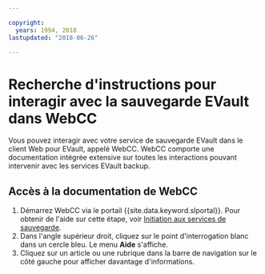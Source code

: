 ```yaml
---

copyright:
  years: 1994, 2018
lastupdated: "2018-06-26"

---
```



# Recherche d'instructions pour interagir avec la sauvegarde EVault dans WebCC

Vous pouvez interagir avec votre service de sauvegarde EVault dans le client Web pour EVault, appelé WebCC. WebCC comporte une documentation intégrée extensive sur toutes les interactions pouvant intervenir avec les services EVault backup.

## Accès à la documentation de WebCC

1. Démarrez WebCC via le portail {{site.data.keyword.slportal}}. Pour obtenir de l'aide sur cette étape, voir [Initiation aux services de sauvegarde](/docs/infrastructure/Backup/index.html).
2. Dans l'angle supérieur droit, cliquez sur le point d'interrogation blanc dans un cercle bleu. Le menu **Aide** s'affiche.
3. Cliquez sur un article ou une rubrique dans la barre de navigation sur le côté gauche pour afficher davantage d'informations.
